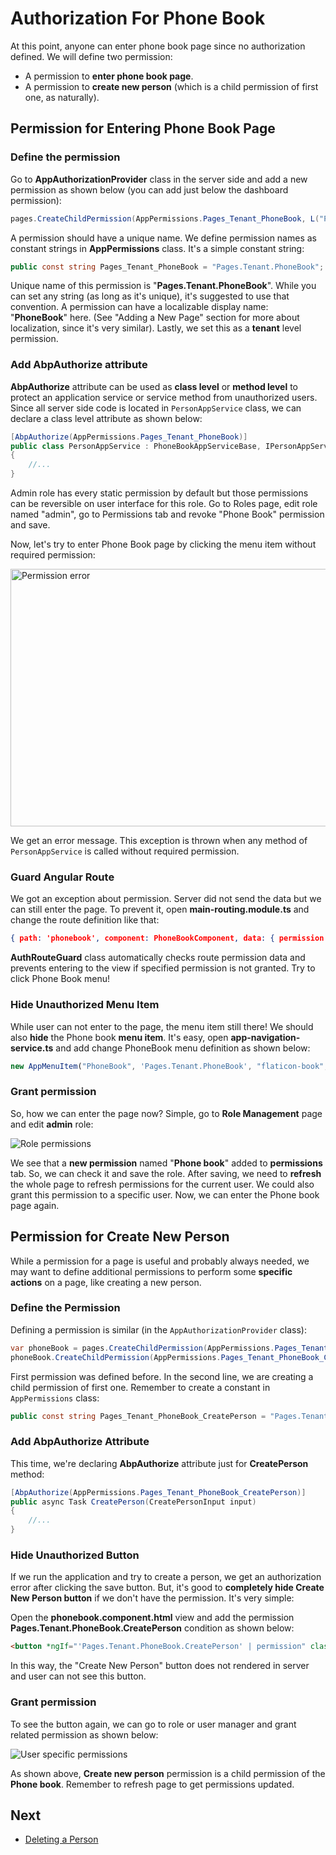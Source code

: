# Authorization For Phone Book

At this point, anyone can enter phone book page since no authorization
defined. We will define two permission:

- A permission to **enter phone book page**.
- A permission to **create new person** (which is a child permission
  of first one, as naturally).

## Permission for Entering Phone Book Page

### Define the permission

Go to **AppAuthorizationProvider** class in the server side and add a new permission as shown below (you can add just below the dashboard permission):

```csharp
pages.CreateChildPermission(AppPermissions.Pages_Tenant_PhoneBook, L("PhoneBook" | localize), multiTenancySides: MultiTenancySides.Tenant);
```

A permission should have a unique name. We define permission names as constant strings in **AppPermissions** class. It's a simple constant string:

```csharp
public const string Pages_Tenant_PhoneBook = "Pages.Tenant.PhoneBook";
```

Unique name of this permission is "**Pages.Tenant.PhoneBook**". While you can set any string (as long as it's unique), it's suggested to use that convention. A permission can have a localizable display name: "**PhoneBook**" here. (See "Adding a New Page" section for more about localization, since it's very similar). Lastly, we set this as a **tenant** level permission.

### Add AbpAuthorize attribute

**AbpAuthorize** attribute can be used as **class level** or **method level** to protect an application service or service method from unauthorized users. Since all server side code is located in `PersonAppService` class, we can declare a class level attribute as shown below:

```csharp
[AbpAuthorize(AppPermissions.Pages_Tenant_PhoneBook)]
public class PersonAppService : PhoneBookAppServiceBase, IPersonAppService
{
    //...
}
```

Admin role has every static permission by default but those permissions can be reversible on user interface for this role. Go to Roles page, edit role named "admin", go to Permissions tab and revoke "Phone Book" permission and save.

Now, let's try to enter Phone Book page by clicking the menu item without required permission:

<img src="images/phonebook-permission-error.png" alt="Permission error" class="img-thumbnail" width="505" height="412" />

We get an error message. This exception is thrown when any method of `PersonAppService` is called without required permission.

### Guard Angular Route

We got an exception about permission. Server did not send the data but we can still enter the page. To prevent it, open **main-routing.module.ts** and change the route definition like that:

```json
{ path: 'phonebook', component: PhoneBookComponent, data: { permission: 'Pages.Tenant.PhoneBook' } }
```

**AuthRouteGuard** class automatically checks route permission data and prevents entering to the view if specified permission is not granted. Try to click Phone Book menu!

### Hide Unauthorized Menu Item

While user can not enter to the page, the menu item still there! We should also **hide** the Phone book **menu item**. It's easy, open **app-navigation-service.ts** and add change PhoneBook menu definition as shown below:

```typescript
new AppMenuItem("PhoneBook", 'Pages.Tenant.PhoneBook', "flaticon-book", "/app/main/phonebook")
```

### Grant permission

So, how we can enter the page now? Simple, go to **Role Management** page and edit **admin** role:

<img src="images/role-permissions-with-phonebook1.png" alt="Role permissions" class="img-thumbnail" />

We see that a **new permission** named "**Phone book**" added to **permissions** tab. So, we can check it and save the role. After saving, we need to **refresh** the whole page to refresh permissions for the current user. We could also grant this permission to a specific user. Now, we can enter the Phone book page again.

## Permission for Create New Person

While a permission for a page is useful and probably always needed, we may want to define additional permissions to perform some **specific actions** on a page, like creating a new person.

### Define the Permission

Defining a permission is similar (in the `AppAuthorizationProvider` class):

```csharp
var phoneBook = pages.CreateChildPermission(AppPermissions.Pages_Tenant_PhoneBook, L("PhoneBook" | localize), multiTenancySides: MultiTenancySides.Tenant);
phoneBook.CreateChildPermission(AppPermissions.Pages_Tenant_PhoneBook_CreatePerson, L("CreateNewPerson" | localize), multiTenancySides: MultiTenancySides.Tenant);
```

First permission was defined before. In the second line, we are creating a child permission of first one. Remember to create a constant in `AppPermissions` class:

```csharp
public const string Pages_Tenant_PhoneBook_CreatePerson = "Pages.Tenant.PhoneBook.CreatePerson";
```

### Add AbpAuthorize Attribute

This time, we're declaring **AbpAuthorize** attribute just for **CreatePerson** method:

```csharp
[AbpAuthorize(AppPermissions.Pages_Tenant_PhoneBook_CreatePerson)]
public async Task CreatePerson(CreatePersonInput input)
{
    //...
}
```

### Hide Unauthorized Button

If we run the application and try to create a person, we get an authorization error after clicking the save button. But, it's good to **completely hide Create New Person button** if we don't have the permission. It's very simple:

Open the **phonebook.component.html** view and add the permission **Pages.Tenant.PhoneBook.CreatePerson** condition as shown below:

```html
<button *ngIf="'Pages.Tenant.PhoneBook.CreatePerson' | permission" class="btn btn-primary" (click)="createPersonModal.show()"><i class="fa fa-plus"></i> {{"CreateNewPerson" | localize}}</button>
```

In this way, the "Create New Person" button does not rendered in server and user can not see this button.

### Grant permission

To see the button again, we can go to role or user manager and grant related permission as shown below:

<img src="images/user-permissions-phonebook1.png" alt="User specific permissions" class="img-thumbnail" />

As shown above, **Create new person** permission is a child permission of the **Phone book**. Remember to refresh page to get permissions updated.

## Next

- [Deleting a Person](Developing-Step-By-Step-Angular-Deleting-Person)